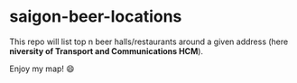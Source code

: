 # saigon-beer-locations
This repo will list top n beer halls/restaurants around a given address (here **niversity of Transport and Communications HCM**).

Enjoy my map! :smile:
